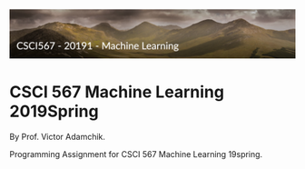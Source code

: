 ![TITLE_pic](https://github.com/AgentDS/CSCI-567-Machine-Learning-19spring/raw/master/TITLE_pic.png)

# CSCI 567 Machine Learning 2019Spring

By Prof. Victor Adamchik.

Programming Assignment for CSCI 567 Machine Learning 19spring.